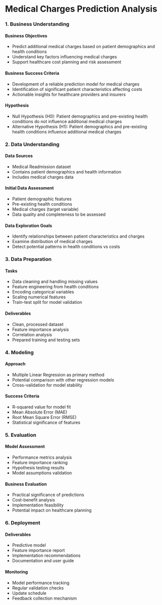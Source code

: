 # Medical Charges Prediction Analysis

### 1. Business Understanding

#### Business Objectives

- Predict additional medical charges based on patient demographics and health conditions
- Understand key factors influencing medical charges
- Support healthcare cost planning and risk assessment

#### Business Success Criteria

- Development of a reliable prediction model for medical charges
- Identification of significant patient characteristics affecting costs
- Actionable insights for healthcare providers and insurers

#### Hypothesis

- Null Hypothesis (H0): Patient demographics and pre-existing health conditions do not influence additional medical charges
- Alternative Hypothesis (H1): Patient demographics and pre-existing health conditions influence additional medical charges

### 2. Data Understanding

#### Data Sources

- Medical Readmission dataset
- Contains patient demographics and health information
- Includes medical charges data

#### Initial Data Assessment

- Patient demographic features
- Pre-existing health conditions
- Medical charges (target variable)
- Data quality and completeness to be assessed

#### Data Exploration Goals

- Identify relationships between patient characteristics and charges
- Examine distribution of medical charges
- Detect potential patterns in health conditions vs costs

### 3. Data Preparation

#### Tasks

- Data cleaning and handling missing values
- Feature engineering from health conditions
- Encoding categorical variables
- Scaling numerical features
- Train-test split for model validation

#### Deliverables

- Clean, processed dataset
- Feature importance analysis
- Correlation analysis
- Prepared training and testing sets

### 4. Modeling

#### Approach

- Multiple Linear Regression as primary method
- Potential comparison with other regression models
- Cross-validation for model stability

#### Success Criteria

- R-squared value for model fit
- Mean Absolute Error (MAE)
- Root Mean Square Error (RMSE)
- Statistical significance of features

### 5. Evaluation

#### Model Assessment

- Performance metrics analysis
- Feature importance ranking
- Hypothesis testing results
- Model assumptions validation

#### Business Evaluation

- Practical significance of predictions
- Cost-benefit analysis
- Implementation feasibility
- Potential impact on healthcare planning

### 6. Deployment

#### Deliverables

- Predictive model
- Feature importance report
- Implementation recommendations
- Documentation and user guide

#### Monitoring

- Model performance tracking
- Regular validation checks
- Update schedule
- Feedback collection mechanism
